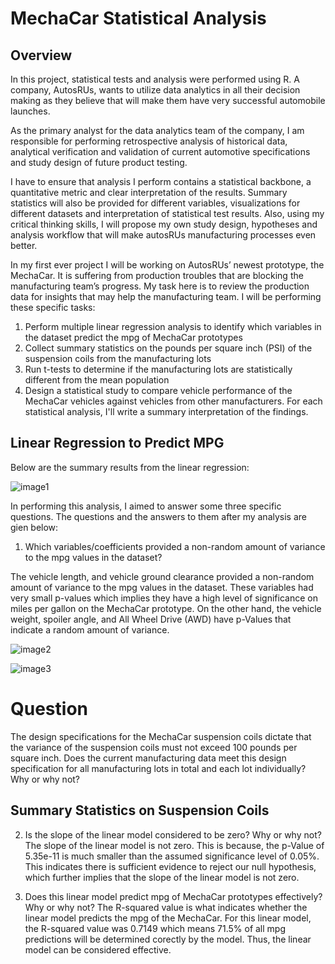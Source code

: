 # MechaCar Statistical Analysis

## Overview

In this project, statistical tests and analysis were performed using R. A company,  AutosRUs, wants to utilize data analytics in all their decision making as they believe that will make them have very successful automobile launches. 

As the primary analyst for the data analytics team of the company, I am responsible for  performing  retrospective analysis of historical data, analytical verification and validation of current automotive specifications and study design of future product testing.
 
I have to ensure that analysis I perform contains a statistical backbone, a quantitative metric and clear interpretation of the results. Summary statistics will also be provided for different variables, visualizations for different datasets and interpretation of statistical test results. Also, using my critical thinking skills, I will propose my own study design,  hypotheses and analysis workflow that will make autosRUs manufacturing processes even better. 

In my first ever project I will be working on AutosRUs’ newest prototype, the MechaCar. It is suffering from production troubles that are blocking the manufacturing team’s progress. My task here is to review the production data for insights that may help the manufacturing team. I will be performing these specific tasks:
1. Perform multiple linear regression analysis to identify which variables in the dataset predict the mpg of MechaCar prototypes
2. Collect summary statistics on the pounds per square inch (PSI) of the suspension coils from the manufacturing lots
3. Run t-tests to determine if the manufacturing lots are statistically different from the mean population
4. Design a statistical study to compare vehicle performance of the MechaCar vehicles against vehicles from other manufacturers. For each statistical analysis, I'll write a summary interpretation of the findings.

## Linear Regression to Predict MPG
Below are the summary results from the linear regression:

![image1](https://github.com/GerlechJen/MechaCar_Statistical_Analysis/blob/main/Images/deliverable1_results.png)

In performing this analysis, I aimed to answer some three specific questions. The questions and the answers  to them after my analysis are gien below:

1. Which variables/coefficients provided a non-random amount of variance to the mpg values in the dataset?

The vehicle length, and vehicle ground clearance provided a non-random amount of variance to the mpg values in the dataset. These variables had very small p-values which implies they have a high level of significance on miles per gallon on the MechaCar prototype. On the other hand, the vehicle weight, spoiler angle, and All Wheel Drive (AWD) have p-Values that indicate a random amount of variance. 

![image2](https://github.com/GerlechJen/MechaCar_Statistical_Analysis/blob/main/Images/total_summary.png)

![image3](https://github.com/GerlechJen/MechaCar_Statistical_Analysis/blob/main/Images/lot_summary.png)

# Question
The design specifications for the MechaCar suspension coils dictate that the variance of the suspension coils must not exceed 100 pounds per square inch. Does the current manufacturing data meet this design specification for all manufacturing lots in total and each lot individually? Why or why not?

## Summary Statistics on Suspension Coils
2. Is the slope of the linear model considered to be zero? Why or why not?
The slope of the linear model is not zero. This is because, the p-Value of 5.35e-11 is much smaller than the assumed significance level of 0.05%. This indicates there is sufficient evidence to reject our null hypothesis, which further implies that the slope of the linear model is not zero.

3. Does this linear model predict mpg of MechaCar prototypes effectively? Why or why not?
The R-squared value is what indicates whether the linear model predicts the mpg of the MechaCar. For this linear model, the R-squared value was 0.7149 which means 71.5% of all mpg predictions will be determined corectly by the model. Thus, the linear model can be considered effective.
